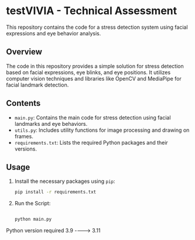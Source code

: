 # testVIVIA - Technical Assessment

This repository contains the code for a stress detection system using facial expressions and eye behavior analysis.

## Overview

The code in this repository provides a simple solution for stress detection based on facial expressions, eye blinks, and eye positions. It utilizes computer vision techniques and libraries like OpenCV and MediaPipe for facial landmark detection.

## Contents

- `main.py`: Contains the main code for stress detection using facial landmarks and eye behaviors.
- `utils.py`: Includes utility functions for image processing and drawing on frames.
- `requirements.txt`: Lists the required Python packages and their versions.

## Usage

1. Install the necessary packages using `pip`:
   ```bash
   pip install -r requirements.txt

2. Run the Script:
      ```bash
      
   python main.py

Python version  required 3.9 ----> 3.11
